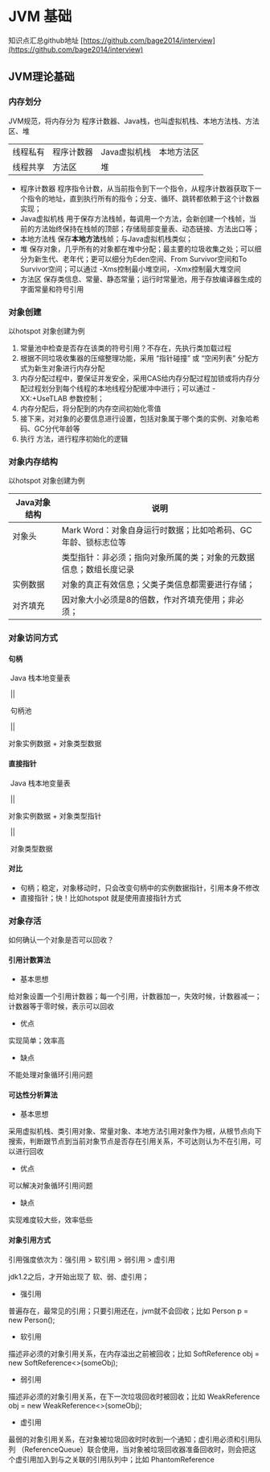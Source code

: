 # JVM 基础 #

知识点汇总github地址 [https://github.com/bage2014/interview](https://github.com/bage2014/interview)

## JVM理论基础 ##

### 内存划分 ###

JVM规范，将内存分为 程序计数器、Java栈，也叫虚拟机栈、本地方法栈、方法区、堆

|      |      |      |      |
| ---- | ---- | ---- | ---- |
| 线程私有 | 程序计数器 | Java虚拟机栈 | 本地方法区 |
| 线程共享 | 方法区 | 堆 |  |

- 程序计数器
程序指令计数，从当前指令到下一个指令，从程序计数器获取下一个指令的地址，直到执行所有的指令；分支、循环、跳转都依赖于这个计数器实现；
- Java虚拟机栈
用于保存方法栈帧，每调用一个方法，会新创建一个栈帧，当前的方法始终保持在栈帧的顶部；存储局部变量表、动态链接、方法出口等；
- 本地方法栈
保存**本地方法**栈帧；与Java虚拟机栈类似；
- 堆
保存对象，几乎所有的对象都在堆中分配；最主要的垃圾收集之处；可以细分为新生代、老年代；更可以细分为Eden空间、From Survivor空间和To Survivor空间；可以通过  -Xms控制最小堆空间，-Xmx控制最大堆空间
- 方法区
保存类信息、常量、静态常量；运行时常量池，用于存放编译器生成的字面常量和符号引用

### 对象创建 ###

以hotspot 对象创建为例

1. 常量池中检查是否存在该类的符号引用？不存在，先执行类加载过程
2. 根据不同垃圾收集器的压缩整理功能，采用 “指针碰撞” 或 “空闲列表” 分配方式为新生对象进行内存分配
3. 内存分配过程中，要保证并发安全，采用CAS给内存分配过程加锁或将内存分配过程划分到每个线程的本地线程分配缓冲中进行；可以通过 -XX:+UseTLAB 参数控制；
4. 内存分配后，将分配到的内存空间初始化零值
5. 接下来，对对象的必要信息进行设置，包括对象属于哪个类的实例、对象哈希码、GC分代年龄等
6. 执行<init> 方法，进行程序初始化的逻辑

### 对象内存结构 ###

以hotspot 对象创建为例

| Java对象结构 | 说明                                                         |
| ------------ | ------------------------------------------------------------ |
| 对象头       | Mark Word：对象自身运行时数据；比如哈希码、GC年龄、锁标志位等 |
|              | 类型指针：非必须；指向对象所属的类；对象的元数据信息；数组长度记录 |
| 实例数据     | 对象的真正有效信息；父类子类信息都需要进行存储；             |
| 对齐填充     | 因对象大小必须是8的倍数，作对齐填充使用；非必须；            |

### 对象访问方式 ###

#### 句柄

​		 Java 栈本地变量表

​						||

​					 句柄池

​				         || 

对象实例数据   +   对象类型数据



#### 直接指针

​		 Java 栈本地变量表

​						||

对象实例数据   +   对象类型指针

​				         || 

​				对象类型数据

#### 对比

- 句柄；稳定，对象移动时，只会改变句柄中的实例数据指针，引用本身不修改
- 直接指针；快！比如hotspot 就是使用直接指针方式

### 对象存活 ###

如何确认一个对象是否可以回收？

#### 引用计数算法 ####

- 基本思想

给对象设置一个引用计数器；每一个引用，计数器加一，失效时候，计数器减一；计数器等于零时候，表示可以回收

- 优点

实现简单；效率高

- 缺点

不能处理对象循环引用问题

#### 可达性分析算法 ####

- 基本思想

采用虚拟机栈、类引用对象、常量对象、本地方法引用对象作为根，从根节点向下搜索，判断跟节点到当前对象节点是否存在引用关系，不可达则认为不在引用，可以进行回收

- 优点

可以解决对象循环引用问题

- 缺点

实现难度较大些，效率低些

#### 对象引用方式 ####

引用强度依次为：强引用 > 软引用 > 弱引用 > 虚引用

jdk1.2之后，才开始出现了 软、弱、虚引用；

- 强引用

普遍存在，最常见的引用；只要引用还在，jvm就不会回收；比如 Person p = new Person();

- 软引用

描述非必须的对象引用关系，在内存溢出之前被回收；比如 SoftReference<Object> obj = new SoftReference<>(someObj);

- 弱引用

描述非必须的对象引用关系，在下一次垃圾回收时被回收；比如 WeakReference<Object> obj = new WeakReference<>(someObj);

- 虚引用

最弱的对象引用关系，在对象被垃圾回收时时收到一个通知；虚引用必须和引用队列 （ReferenceQueue）联合使用，当对象被垃圾回收器准备回收时，则会把这个虚引用加入到与之关联的引用队列中；比如 PhantomReference<Object> obj3 = new PhantomReference<>(someObj,someQueue)；



### GC回收算法 ###

- 标记-清除算法
对要回收的对象，先进行标志，后进行清除，你懂得；但是，久之，会存在内存不连续，比如，一次垃圾回收，回收了，(0,1)和(0,3)和(0,5)三个位置，但是没有回收(0，2)和(0，4)，那下次的内存，就无法使用(0，1)-(0，5)的连续空间；

- 复制算法
为改进上面的内存碎片问题而产生，对内存分为两部分，交替回收其中一部分，存活的对象复制到另一部分空间，你懂得；但是，有点浪费，比如，内存分为，(0,1)-(0,3)和(0,3)-(0,5)两个部分，某次回收(0,1)-(0,3)空间，将存活对象拷贝到(0,3)-(0,5)，而后在(0,1)-(0,3)分配对象；

- 标记-整理算法
为改进上面的内存浪费问题而产生，对要回收的对象，先进行标志，后进行清除，你懂得，然后，将存活的对象，进行整理，移动到边界位置，似的剩余空间连续；比如，一次垃圾回收，回收了，(0,1)和(0,3)和(0,5)三个位置，但是没有回收(0，2)和(0，4)，然后，将(0,2)和(0,4)移动到(0,1)和(0,2)，使得(0，3)-(0，5)的空间连续；

### 类加载过程 ###
jvm中class类的加载过程，大致分为这几个步骤

- 加载（load）
 - 根据全类名，加载类的二进制字节流
 - 将字节流转存方法区
 - 生成Class对象作为访问入口

- 验证（verify）
 - class文件的格式验证，验证是否符合JVM规范
 - class中的元数据验证，验证是否符合Java规范
 - class的字节码验证，验证数据流控制流不会危害JVM环境

- 准备（prepare）
 - 给变量分配内存
 - 初始化零值（比如int默认为0，boolean默认为false）
 - final变量直接赋值

- 解析
 - 符号引用变为直接引用
 - 类、字段、方法、接口方法解析

- 初始化
 - 初始化变量
 - 构造函数
 - static块


### 双亲委派机制 ###
Java中，大概有三种类型加载器，启动类加载器（Bootstrap）<- 标准扩展类加载器（Extension）<- 应用程序类加载器（Application ）<- 上下文类加载器(Custom)，从右到左，尽量父类进行加载，当父类无法进行加载时候，才会使用子类进行加载

- 意义
 - 防止同一个JVM，内存中出现两份class二进制字节码

- 加载过程
 - 从已加载的类查找是否已经存在，存在不需要再次加载
 - 若不存在，则去parent中查找，存在不需要再次加载
 - 若不存在，递归在parent中查找，直到找到为止
 - 若找遍所有parent均不存在，且当前加载器已经没有parent加载器，则调用当前类加载器的findClass方法，如果能加载，结束
 - 如果不能，则递归返回child类加载器，继续调用findClass方法，如果能加载，结束
 - 如果找遍所有child的findClass方法，还是不能加载，则抛出异常

- 破坏双亲委派机制
 - 将parent设为null
 - 重写load(String,boolean)方法，改变类的查找机制。

## JVM参数 ##

- -Xms

堆初始值 50M，此值可以设置与-Xmx相同，以避免每次垃圾回收完成后JVM重新分配内存

```
-Xms50m
```



- -Xmx

堆最大可用值 50M

```
-Xmx50m
```

xms 和 xmx 为什么要设置成一样？

设置-Xms、-Xmx 相等以避免在每次GC 后调整堆的大小。

这两个值一般怎么赋值？多大合适？



- -Xmn

新生代最大可用值1M

```
-Xmn1m
```

整个堆大小 = 年轻代大小 + 年老代大小 + 持久代大小



- -Xss

线程的私有栈大小1M

```
-Xss1m
```



- -XX:PrintGC

出发GC时，打印日志

```
-XX:+PrintGC
```



- -XX:PrintGCDetails

出发GC时，打印详细日志

```
-XX:+PrintGCDetails
```







